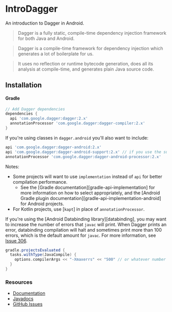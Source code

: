 # IntroDagger
An introduction to Dagger in Android.


>Dagger is a fully static, compile-time dependency injection framework for both Java and Android.

>Dagger is a compile-time framework for dependency injection which generates a lot of boilerplate for us.

>It uses no reflection or runtime bytecode generation, 
does all its analysis at compile-time, and generates plain Java source code.






## Installation

#### Gradle
```groovy
// Add Dagger dependencies
dependencies {
  api 'com.google.dagger:dagger:2.x'
  annotationProcessor 'com.google.dagger:dagger-compiler:2.x'
}
```

If you're using classes in `dagger.android` you'll also want to include:

```groovy
api 'com.google.dagger:dagger-android:2.x'
api 'com.google.dagger:dagger-android-support:2.x' // if you use the support libraries
annotationProcessor 'com.google.dagger:dagger-android-processor:2.x'
```

Notes:

-   Some projects will want to use `implementation` instead of `api` for better
    compilation performance.
    -   See the [Gradle documentation][gradle-api-implementation] for more
        information on how to select appropriately, and the [Android Gradle
        plugin documentation][gradle-api-implementation-android] for Android
        projects.
-   For Kotlin projects, use [`kapt`] in place of `annotationProcessor`.

If you're using the [Android Databinding library][databinding], you may want to
increase the number of errors that `javac` will print. When Dagger prints an
error, databinding compilation will halt and sometimes print more than 100
errors, which is the default amount for `javac`. For more information, see
[Issue 306](https://github.com/google/dagger/issues/306).

```groovy
gradle.projectsEvaluated {
  tasks.withType(JavaCompile) {
    options.compilerArgs << "-Xmaxerrs" << "500" // or whatever number you want
  }
}
```

### Resources

*   [Documentation][website]
*   [Javadocs][latestapi]
*   [GitHub Issues]




[website]: https://dagger.dev

[latestapi]: https://dagger.dev/api/latest/

[GitHub Issues]: https://github.com/google/dagger/issues


